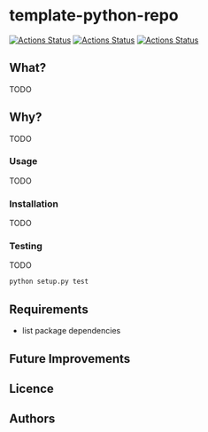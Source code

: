 # template-python-repo

[![Actions Status](https://github.com/netserf/template-python-repo/workflows/Lint/badge.svg)](https://github.com/netserf/template-python-repo/actions)
[![Actions Status](https://github.com/netserf/template-python-repo/workflows/Docs/badge.svg)](https://github.com/netserf/template-python-repo/actions)
[![Actions Status](https://github.com/netserf/template-python-repo/workflows/Tests/badge.svg)](https://github.com/netserf/template-python-repo/actions)

## What?

TODO

## Why?

TODO

### Usage

TODO

### Installation

TODO

### Testing

TODO

```python
python setup.py test
```

## Requirements

- list package dependencies

## Future Improvements

## Licence

## Authors
